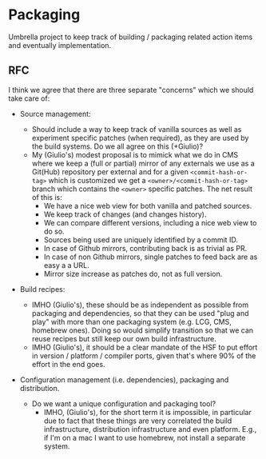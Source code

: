 # Packaging

Umbrella project to keep track of building / packaging related action items and eventually implementation.

## RFC

I think we agree that there are three separate "concerns" which we should take care of:

- Source management:
  - Should include a way to keep track of vanilla sources as well as experiment specific patches (when required), as they are used by the build systems. Do we all agree on this (+Giulio)?
  - My (Giulio's) modest proposal is to mimick what we do in CMS where we keep a (full or partial) mirror of any externals we use as a Git(Hub) repository per external and for a given `<commit-hash-or-tag>` which is customized we get a `<owner>/<commit-hash-or-tag>` branch which contains the `<owner>` specific patches. The net result of this is:
    - We have a nice web view for both vanilla and patched sources.
    - We keep track of changes (and changes history).
    - We can compare different versions, including a nice web view to do so.
    - Sources being used are uniquely identified by a commit ID.
    - In case of Github mirrors, contributing back is as trivial as PR.
    - In case of non Github mirrors, single patches to feed back are as easy a a URL.
    - Mirror size increase as patches do, not as full version.

- Build recipes:
  - IMHO (Giulio's), these should be as independent as possible from packaging and dependencies, so that they can be used "plug and play"  with more than one packaging system (e.g. LCG, CMS, homebrew ones). Doing so would simplify transition so that we can reuse recipes but still keep our own build infrastructure.
  - IMHO (Giulio's), it should be a clear mandate of the HSF to put effort in version / platform / compiler ports, given that's where 90% of the effort in the end goes.

- Configuration management (i.e. dependencies), packaging and distribution.
  - Do we want a unique configuration and packaging tool?
      - IMHO, (Giulio's), for the short term it is impossible, in particular due to fact that these things are very correlated the build infrastructure, distribution infrastructure and even platform. E.g., if I'm on a mac I want to use homebrew, not install a separate system.
